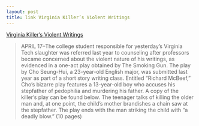 ```yaml
---
layout: post
title: link Virginia Killer’s Violent Writings
---
```


[Virginia Killer’s Violent Writings](http://www.thesmokinggun.com/archive/years/2007/0417071vtech1.html)

>APRIL 17–The college student responsible for yesterday’s Virginia Tech slaughter was referred last year to counseling after professors became concerned about the violent nature of his writings, as evidenced in a one-act play obtained by The Smoking Gun. The play by Cho Seung-Hui, a 23-year-old English major, was submitted last year as part of a short story writing class. Entitled “Richard McBeef,” Cho’s bizarre play features a 13-year-old boy who accuses his stepfather of pedophilia and murdering his father. A copy of the killer’s play can be found below. The teenager talks of killing the older man and, at one point, the child’s mother brandishes a chain saw at the stepfather. The play ends with the man striking the child with “a deadly blow.” (10 pages)
